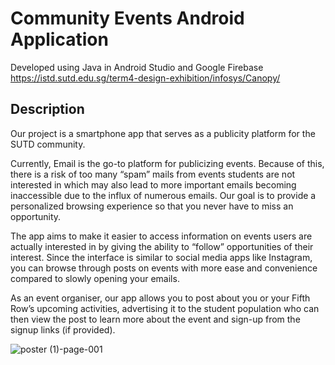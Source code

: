 # Community Events Android Application

Developed using Java in Android Studio and Google Firebase
https://istd.sutd.edu.sg/term4-design-exhibition/infosys/Canopy/

## Description
Our project is a smartphone app that serves as a publicity platform for the SUTD community.

Currently, Email is the go-to platform for publicizing events. Because of this, there is a risk of too many “spam” mails from events students are not interested in which may also lead to more important emails becoming inaccessible due to the influx of numerous emails. Our goal is to provide a personalized browsing experience so that you never have to miss an opportunity.

The app aims to make it easier to access information on events users are actually interested in by giving the ability to “follow” opportunities of their interest. Since the interface is similar to social media apps like Instagram, you can browse through posts on events with more ease and convenience compared to slowly opening your emails.

As an event organiser, our app allows you to post about you or your Fifth Row’s upcoming activities, advertising it to the student population who can then view the post to learn more about the event and sign-up from the signup links (if provided).

![poster (1)-page-001](https://user-images.githubusercontent.com/50895766/161140849-963a123a-fa21-40a8-bb78-fb221e9410cb.jpg)
